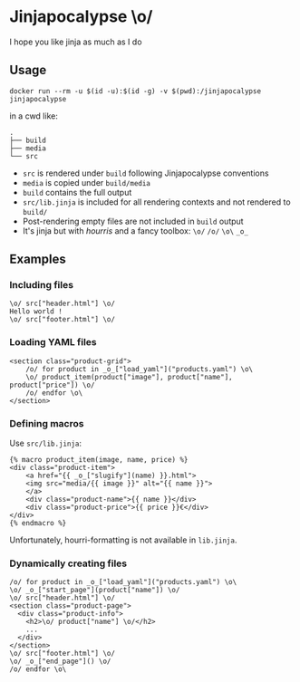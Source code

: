 # Jinjapocalypse \o/

I hope you like jinja as much as I do

## Usage 

`docker run --rm -u $(id -u):$(id -g) -v $(pwd):/jinjapocalypse jinjapocalypse`

in a cwd like: 
```
.
├── build
├── media
└── src
```

- `src` is rendered under `build` following Jinjapocalypse conventions
- `media` is copied under `build/media`
- `build` contains the full output
- `src/lib.jinja` is included for all rendering contexts and not rendered to `build/`
- Post-rendering empty files are not included in `build` output
- It's jinja but with *hourris* and a fancy toolbox: `\o/` `/o/` `\o\` `_o_`


## Examples

### Including files

```jinja
\o/ src["header.html"] \o/
Hello world !
\o/ src["footer.html"] \o/
```

### Loading YAML files

```jinja
<section class="product-grid">
    /o/ for product in _o_["load_yaml"]("products.yaml") \o\
    \o/ product_item(product["image"], product["name"], product["price"]) \o/
    /o/ endfor \o\
</section>
```

### Defining macros

Use `src/lib.jinja`:

```
{% macro product_item(image, name, price) %}
<div class="product-item">
    <a href="{{ _o_["slugify"](name) }}.html">
    <img src="media/{{ image }}" alt="{{ name }}">
    </a>
    <div class="product-name">{{ name }}</div>
    <div class="product-price">{{ price }}€</div>
</div>
{% endmacro %}
```

Unfortunately, hourri-formatting is not available in `lib.jinja`.

### Dynamically creating files

```jinja
/o/ for product in _o_["load_yaml"]("products.yaml") \o\
\o/ _o_["start_page"](product["name"]) \o/
\o/ src["header.html"] \o/
<section class="product-page">
  <div class="product-info">
    <h2>\o/ product["name"] \o/</h2>
    ...
  </div>
</section>
\o/ src["footer.html"] \o/
\o/ _o_["end_page"]() \o/
/o/ endfor \o\
```

